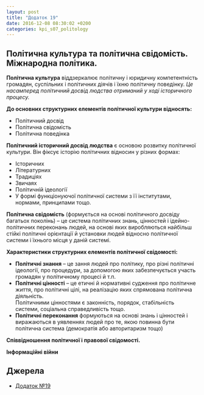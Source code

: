 ```yaml
---
layout: post
title: "Додаток 19"
date: 2016-12-08 08:30:02 +0200
categories: kpi_s07_politology
---
```


## Політична культура та політична свідомість. Міжнародна політика.

**Політична культура** віддзеркалює політичну і юридичну компетентність громадян, суспільних і політичних діячів і їхню політичну поведінку. *Це насамперед політичний досвід людства отриманий у ході історичного процесу.*

**До основних структурних елементів політичної культури відносять:**

* Політичний досвід
* Політична свідомість
* Політична поведінка


**Політичний історичний досвід людства** є основою розвитку політичної культури. Він фіксує історію політичних відносин у різних формах:

* Історичних
* Літературних
* Традиціях
* Звичаях
* Політичній ідеології
* У формі функціонуючої політичної системи з її інститутами, нормами, принципами тощо.


**Політична свідомість** (формується на основі політичного досвіду багатьох поколінь) – це система політичних знань, цінностей і ідейно-політичних переконань людей, на основі яких виробляються найбільш стійкі політичні орієнтації й установки людей відносно політичної системи і їхнього місця у даній системі.


**Характеристики структурних елементів політичної свідомості:**

* **Політичні знання** – це зання людей про політику, про різні політичні ідеології, про процедури, за допомогою яких забезпечується участь громадян у політичному процесі й т.п.
* **Політичні цінності** – це етичні й нормативні судження про політичне життя, про політичні цілі, на реалізацію яких спрямована політична діяльність.<br>Політичними цінностями є законність, порядок, стабільність системи, соціальна справедливість тощо.
* **Політичні переконання** формуються на основі знань і цінностей і виражаються в уявленнях людей про те, якою повинна бути політична система (демократія або авторитаризм тощо)


**Співвідношення політичної і правової свідомості.**

**Інформаційні війни**


## Джерела

   - [Додаток №19](https://pp.vk.me/c636020/v636020122/36df2/cNIMzY4ti4c.jpg)
